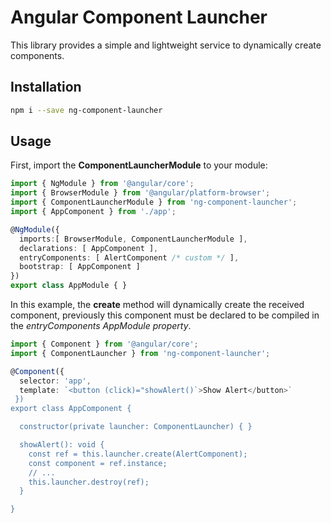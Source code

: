 # Angular Component Launcher

This library provides a simple and lightweight service to dynamically create components.

## Installation

```bash
npm i --save ng-component-launcher
```

## Usage

First, import the **ComponentLauncherModule** to your module:

```typescript
import { NgModule } from '@angular/core';
import { BrowserModule } from '@angular/platform-browser';
import { ComponentLauncherModule } from 'ng-component-launcher';
import { AppComponent } from './app';

@NgModule({
  imports:[ BrowserModule, ComponentLauncherModule ],
  declarations: [ AppComponent ],
  entryComponents: [ AlertComponent /* custom */ ],
  bootstrap: [ AppComponent ]
})
export class AppModule { }
```

In this example, the **create** method will dynamically create the received component, previously this component must be declared to be compiled in the *entryComponents AppModule property*.

```typescript
import { Component } from '@angular/core';
import { ComponentLauncher } from 'ng-component-launcher';

@Component({ 
  selector: 'app',
  template: `<button (click)="showAlert()`>Show Alert</button>`
 })
export class AppComponent {

  constructor(private launcher: ComponentLauncher) { }

  showAlert(): void {
    const ref = this.launcher.create(AlertComponent);
    const component = ref.instance;
    // ...
    this.launcher.destroy(ref);
  }

}
```
